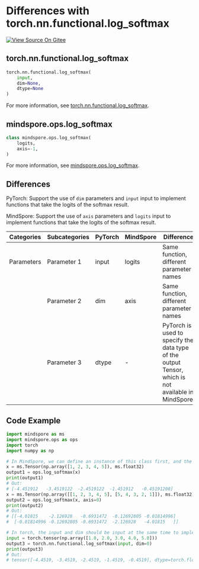 # Differences with torch.nn.functional.log_softmax

[![View Source On Gitee](https://mindspore-website.obs.cn-north-4.myhuaweicloud.com/website-images/br_base/resource/_static/logo_source_en.svg)](https://gitee.com/mindspore/docs/blob/br_base/docs/mindspore/source_en/note/api_mapping/pytorch_diff/log_softmax.md)

## torch.nn.functional.log_softmax

```python
torch.nn.functional.log_softmax(
    input,
    dim=None,
    dtype=None
)
```

For more information, see [torch.nn.functional.log_softmax](https://pytorch.org/docs/1.8.1/nn.functional.html#torch.nn.functional.log_softmax).

## mindspore.ops.log_softmax

```python
class mindspore.ops.log_softmax(
    logits,
    axis=-1,
)
```

For more information, see [mindspore.ops.log_softmax](https://mindspore.cn/docs/en/br_base/api_python/ops/mindspore.ops.log_softmax.html).

## Differences

PyTorch: Support the use of `dim` parameters and `input` input to implement functions that take the logits of the softmax result.

MindSpore: Support the use of `axis` parameters and `logits` input to implement functions that take the logits of the softmax result.

| Categories | Subcategories |PyTorch | MindSpore | Difference |
| --- | --- | --- | --- |---|
| Parameters | Parameter 1 | input  | logits    | Same function, different parameter names |
|      | Parameter 2 | dim  | axis | Same function, different parameter names |
|      | Parameter 3 | dtype | - | PyTorch is used to specify the data type of the output Tensor, which is not available in MindSpore. |

## Code Example

```python
import mindspore as ms
import mindspore.ops as ops
import torch
import numpy as np

# In MindSpore, we can define an instance of this class first, and the default value of the parameter axis is -1.
x = ms.Tensor(np.array([1, 2, 3, 4, 5]), ms.float32)
output1 = ops.log_softmax(x)
print(output1)
# Out:
# [-4.451912   -3.4519122  -2.4519122  -1.451912   -0.45191208]
x = ms.Tensor(np.array([[1, 2, 3, 4, 5], [5, 4, 3, 2, 1]]), ms.float32)
output2 = ops.log_softmax(x, axis=0)
print(output2)
# Out:
# [[-4.01815    -2.126928   -0.6931472  -0.12692805 -0.01814996]
#  [-0.01814996 -0.12692805 -0.6931472  -2.126928   -4.01815   ]]

# In torch, the input and dim should be input at the same time to implement the function.
input = torch.tensor(np.array([1.0, 2.0, 3.0, 4.0, 5.0]))
output3 = torch.nn.functional.log_softmax(input, dim=0)
print(output3)
# Out:
# tensor([-4.4519, -3.4519, -2.4519, -1.4519, -0.4519], dtype=torch.float64)
```
